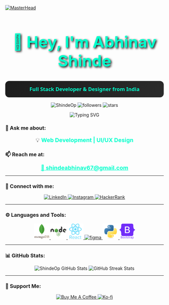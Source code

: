 [![MasterHead](https://github.com/Anmol-Baranwal/Cool-GIFs-For-GitHub/assets/74038190/d48893bd-0757-481c-8d7e-ba3e163feae7)](https://shindeop.io)

<h1 align="center" style="font-size: 50px; color: #00ffcc; text-shadow: 3px 3px 6px #000;">👋 Hey, I'm Abhinav Shinde</h1>
<h3 align="center" style="font-family: 'Segoe UI', sans-serif; background: linear-gradient(135deg, #1c1c1c, #2b2b2b); padding: 15px; border-radius: 12px; color: #00ffcc;">Full Stack Developer & Designer from India</h3>

<p align="center">
  <img src="https://komarev.com/ghpvc/?username=ShindeOp&label=Profile%20views&color=00ffcc&style=flat" alt="ShindeOp" />
  <img src="https://img.shields.io/github/followers/ShindeOp?label=Follow%20Me&color=00ffcc&style=flat-square" alt="followers">
  <img src="https://img.shields.io/github/stars/ShindeOp?label=Stars&color=00ffcc&style=flat-square" alt="stars">
</p>

<div align="center">
  <img src="https://readme-typing-svg.herokuapp.com?font=Fira+Code&color=%2300ffcc&size=24&center=true&vCenter=true&width=550&lines=Full+Stack+Developer;UI%2FUX+Designer;Node.js+%26+React+Expert;Always+Learning" alt="Typing SVG" />
</div>

### 💬 Ask me about:
<p align="center" style="font-size: 18px;">💡 <strong style="color:#00ffcc;">Web Development | UI/UX Design</strong></p>

### 📫 Reach me at:
<p align="center">
  <a href="mailto:shindeabhinav67@gmail.com" style="color: #00ffcc; font-weight: bold; font-size: 18px;">📧 shindeabhinav67@gmail.com</a>
</p>

---

### 🔗 Connect with me:
<p align="center">
  <a href="www.linkedin.com/in/
abhinav-shinde-1369b1225
" target="_blank">
    <img src="https://img.shields.io/badge/LinkedIn-%230077B5.svg?style=for-the-badge&logo=linkedin&logoColor=white" alt="LinkedIn">
  </a>
  <a href="https://www.instagram.com/abhinavshinde?igsh=MWpoYmdsbDhzcnZtbw==" target="_blank">
    <img src="https://img.shields.io/badge/Instagram-%23E4405F.svg?style=for-the-badge&logo=instagram&logoColor=white" alt="Instagram">
  </a>
  <a href="https://www.hackerrank.com/profile/utobi9802" target="_blank">
    <img src="https://img.shields.io/badge/HackerRank-green?style=for-the-badge&logo=hackerrank&logoColor=white" alt="HackerRank">
  </a>
</p>

---

### ⚙ Languages and Tools:
<div align="center">
<p> 
  <a href="https://www.mongodb.com/" target="_blank" rel="noreferrer">
    <img src="https://raw.githubusercontent.com/devicons/devicon/master/icons/mongodb/mongodb-original-wordmark.svg" alt="mongodb" width="50" height="50"/>
  </a> 
  <a href="https://nodejs.org" target="_blank" rel="noreferrer">
    <img src="https://raw.githubusercontent.com/devicons/devicon/master/icons/nodejs/nodejs-original-wordmark.svg" alt="nodejs" width="50" height="50"/>
  </a> 
  <a href="https://reactjs.org/" target="_blank" rel="noreferrer">
    <img src="https://raw.githubusercontent.com/devicons/devicon/master/icons/react/react-original-wordmark.svg" alt="react" width="50" height="50"/>
  </a> 
  <a href="https://www.figma.com/" target="_blank" rel="noreferrer">
    <img src="https://www.vectorlogo.zone/logos/figma/figma-icon.svg" alt="figma" width="50" height="50"/>
  </a> 
  <a href="https://www.python.org" target="_blank" rel="noreferrer">
    <img src="https://raw.githubusercontent.com/devicons/devicon/master/icons/python/python-original.svg" alt="python" width="50" height="50"/>
  </a> 
  <a href="https://getbootstrap.com" target="_blank" rel="noreferrer">
    <img src="https://raw.githubusercontent.com/devicons/devicon/master/icons/bootstrap/bootstrap-plain-wordmark.svg" alt="bootstrap" width="50" height="50"/>
  </a> 
</p>
</div>

---

### 📊 GitHub Stats:
<div align="center">
  <img src="https://github-readme-stats.vercel.app/api?username=ShindeOp&show_icons=true&locale=en&bg_color=0d1117&title_color=00ffcc&text_color=ffffff&icon_color=00ffcc&hide_border=true" alt="ShindeOp GitHub Stats" />
  <img src="https://github-readme-streak-stats.herokuapp.com/?user=ShindeOp&theme=dark&background=0d1117&stroke=00ffcc&ring=00ffcc&fire=00ffcc&currStreakNum=ffffff&sideNums=ffffff&currStreakLabel=00ffcc&sideLabels=00ffcc&dates=ffffff" alt="GitHub Streak Stats"/>
</div>

---

### 💖 Support Me:
<p align="center">
  <a href="https://www.buymeacoffee.com/ShindeOp" target="_blank">
    <img src="https://img.shields.io/badge/Buy_Me_A_Coffee-%23FFDD00.svg?style=for-the-badge&logo=buy-me-a-coffee&logoColor=black" alt="Buy Me A Coffee">
  </a>
  <a href="https://ko-fi.com/ShindeOp" target="_blank">
    <img src="https://img.shields.io/badge/Kofi-%23FF5E5B.svg?style=for-the-badge&logo=ko-fi&logoColor=white" alt="Ko-fi">
  </a>
</p>
